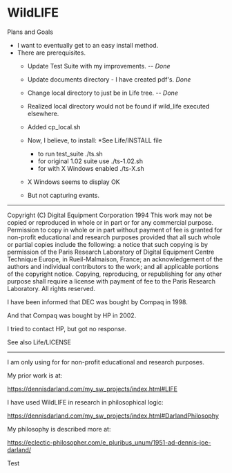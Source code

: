 # WildLIFE
Plans and Goals
* I want to eventually get to an easy install method.
* There are prerequisites.
  * Update Test Suite with my improvements. -- *Done*
  * Update documents directory - I have created pdf's. *Done*
  * Change local directory to just be in Life tree. -- *Done*
  * Realized local directory would not be found if
  wild_life executed elsewhere.
  * Added cp_local.sh
  * Now, I believe, to install:
    *See Life/INSTALL file
    * to run test_suite ./ts.sh
    * for original 1.02 suite use ./ts-1.02.sh
    * for with X Windows enabled ./ts-X.sh

  * X Windows seems to display OK
  * But not capturing evants.

---------------------------------------------------------------------------
Copyright (C) Digital Equipment Corporation 1994
This work may not be copied or reproduced in whole or in part or for any
commercial purpose. Permission to copy in whole or in part without payment of
fee is granted for non-profit educational and research purposes provided that
all such whole or partial copies include the following: a notice that such
copying is by permission of the Paris Research Laboratory of Digital Equipment
Centre Technique Europe, in Rueil-Malmaison, France; an acknowledgement of the
authors and individual contributors to the work; and all applicable portions
of the copyright notice. Copying, reproducing, or republishing for any other
purpose shall require a license with payment of fee to the Paris Research
Laboratory. All rights reserved.

I have been informed that DEC was bought by Compaq in 1998.

And that Compaq was bought by HP in 2002.

I tried to contact HP, but got no response.

See also Life/LICENSE

---------------------------------------------------------------------------

I am only using for for non-profit educational and research purposes.

My prior work is at:

https://dennisdarland.com/my_sw_projects/index.html#LIFE

I have used WildLIFE in research in philosophical logic:

https://dennisdarland.com/my_sw_projects/index.html#DarlandPhilosophy

My philosophy is described more at:

https://eclectic-philosopher.com/e_pluribus_unum/1951-ad-dennis-joe-darland/

Test
